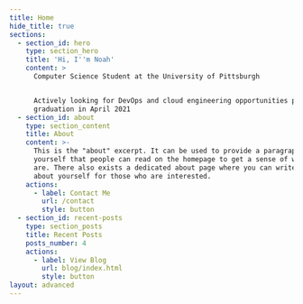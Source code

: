 ```yaml
---
title: Home
hide_title: true
sections:
  - section_id: hero
    type: section_hero
    title: 'Hi, I''m Noah'
    content: >
      Computer Science Student at the University of Pittsburgh


      Actively looking for DevOps and cloud engineering opportunities post
      graduation in April 2021
  - section_id: about
    type: section_content
    title: About
    content: >-
      This is the "about" excerpt. It can be used to provide a paragraph about
      yourself that people can read on the homepage to get a sense of who you
      are. There also exists a dedicated about page where you can write more
      about yourself for those who are interested.
    actions:
      - label: Contact Me
        url: /contact
        style: button
  - section_id: recent-posts
    type: section_posts
    title: Recent Posts
    posts_number: 4
    actions:
      - label: View Blog
        url: blog/index.html
        style: button
layout: advanced
---
```

